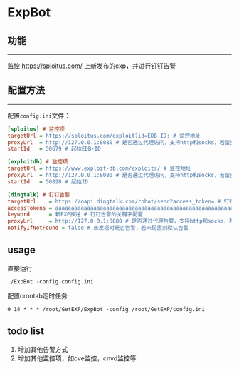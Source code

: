 # ExpBot
## 功能
---
监控 https://sploitus.com/ 上新发布的exp，并进行钉钉告警

## 配置方法
---
配置`config.ini`文件：
```ini
[sploitus] # 监控项
targetUrl = https://sploitus.com/exploit?id=EDB-ID: # 监控地址
proxyUrl  = http://127.0.0.1:8080 # 是否通过代理访问，支持http和socks，若留空则不通过代理
startId   = 50679 # 起始EDB-ID

[exploitdb] # 监控项
targetUrl = https://www.exploit-db.com/exploits/ # 监控地址
proxyUrl  = http://127.0.0.1:8080 # 是否通过代理访问，支持http和socks，若留空则不通过代理
startId   = 50828 # 起始ID

[dingtalk] # 钉钉告警
targetUrl    = https://oapi.dingtalk.com/robot/send?access_token= # 钉钉告警地址
accessTokens = aaaaaaaaaaaaaaaaaaaaaaaaaaaaaaaaaaaaaaaaaaaaaaaaaaaaaaaaaaaaaaaa,bbbbbbbbbbbbbbbbbbbbbbbbbbbbbbbbbbbbbbbbbbbbbbbbbbbbbbbbbbbbbbbb # 钉钉告警的access_token，使用逗号分隔多个token
keyword      = 新EXP推送 # 钉钉告警的关键字配置
proxyUrl     = http://127.0.0.1:8080 # 是否通过代理告警，支持http和socks，若留空则不通过代理
notifyIfNotFound = false # 未发现时是否告警，若未配置则默认告警
```
usage
---
直接运行
``` shell
./ExpBot -config config.ini
```
配置crontab定时任务
``` shell
0 14 * * * /root/GetEXP/ExpBot -config /root/GetEXP/config.ini
```
todo list
---
1. 增加其他告警方式
2. 增加其他监控项，如cve监控，cnvd监控等
